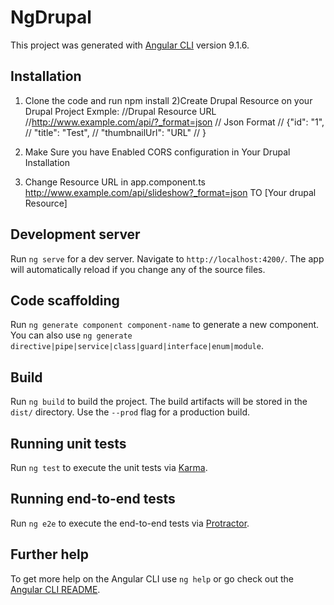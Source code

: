 # NgDrupal

This project was generated with [Angular CLI](https://github.com/angular/angular-cli) version 9.1.6.

## Installation

1) Clone the code and run npm install
2)Create Drupal Resource on your Drupal Project
  Exmple:
    //Drupal Resource URL
    //http://www.example.com/api/?_format=json
    // Json Format
    // {"id": "1",
    //   "title": "Test",
    //     "thumbnailUrl": "URL"
    // }

3) Make Sure you have Enabled CORS configuration in Your Drupal Installation
4) Change Resource URL in app.component.ts 
 http://www.example.com/api/slideshow?_format=json TO [Your drupal Resource]


## Development server

Run `ng serve` for a dev server. Navigate to `http://localhost:4200/`. The app will automatically reload if you change any of the source files.

## Code scaffolding

Run `ng generate component component-name` to generate a new component. You can also use `ng generate directive|pipe|service|class|guard|interface|enum|module`.

## Build

Run `ng build` to build the project. The build artifacts will be stored in the `dist/` directory. Use the `--prod` flag for a production build.

## Running unit tests

Run `ng test` to execute the unit tests via [Karma](https://karma-runner.github.io).

## Running end-to-end tests

Run `ng e2e` to execute the end-to-end tests via [Protractor](http://www.protractortest.org/).

## Further help

To get more help on the Angular CLI use `ng help` or go check out the [Angular CLI README](https://github.com/angular/angular-cli/blob/master/README.md).
